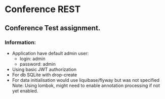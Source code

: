 ﻿# Conference REST
## Conference Test assignment.

### Information:
* Application have default admin user:
  * login: admin
  * password: admin
* Using basic JWT authorization
* For db SQLite with drop-create
* For data initialisation would use liquibase/flyway but was not specified
Note: Using lombok, might need to enable annotation processing if not yet enabled.
